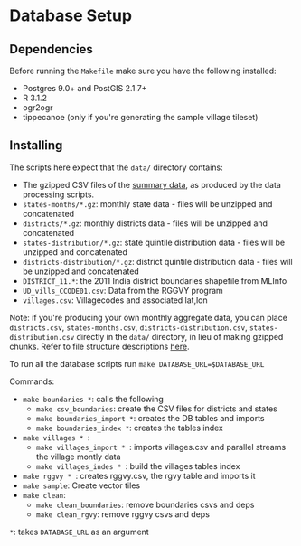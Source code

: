 # Database Setup

## Dependencies

Before running the `Makefile` make sure you have the following installed:
- Postgres 9.0+ and PostGIS 2.1.7+
- R 3.1.2
- ogr2ogr
- tippecanoe (only if you're generating the sample village tileset)

## Installing

The scripts here expect that the `data/` directory contains:

 - The gzipped CSV files of the [summary data](../summaries/README.md), as produced by the data processing scripts.
  - `states-months/*.gz`: monthly state data - files will be unzipped and concatenated
  - `districts/*.gz`: monthly districts data - files will be unzipped and concatenated
  - `states-distribution/*.gz`: state quintile distribution data - files will be unzipped and concatenated
  - `districts-distribution/*.gz`: district quintile distribution data - files will be unzipped and concatenated
 - `DISTRICT_11.*`: the 2011 India district boundaries shapefile from MLInfo
 - `UD_vills_CCODE01.csv`: Data from the RGGVY program
 - `villages.csv`: Villagecodes and associated lat,lon

Note: if you're producing your own monthly aggregate data, you can place `districts.csv`, `states-months.csv`,
`districts-distribution.csv`, `states-distribution.csv` directly in the `data/`
directory, in lieu of making gzipped chunks. Refer to file structure
descriptions [here](../summaries/README.md).

To run all the database scripts run `make DATABASE_URL=$DATABASE_URL`

Commands:
- `make boundaries *`: calls the following
  - `make csv_boundaries`: create the CSV files for districts and states
  - `make boundaries_import *`: creates the DB tables and imports
  - `make boundaries_index *`: creates the tables index
- `make villages * `:
  - `make villages_import * `: imports villages.csv and parallel streams the village montly data
  - `make villages_indes * `: build the villages tables index
- `make rggvy * `: creates rggvy.csv, the rgvy table and imports it
- `make sample`: Create vector tiles
- `make clean`:
  - `make clean_boundaries`: remove boundaries csvs and deps
  - `make clean_rgvy`: remove rggvy csvs and deps


 `*`: takes `DATABASE_URL` as an argument


